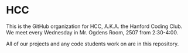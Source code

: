 # HCC 

This is the GitHub organization for HCC, A.K.A. the Hanford Coding Club.   
We meet every Wednesday in Mr. Ogdens Room, 2507 from 2:30-4:00.

All of our projects and any code students work on are in this repository.
